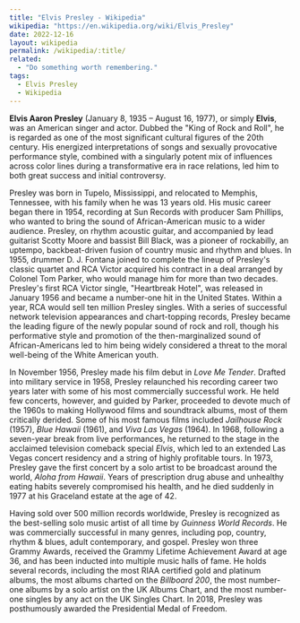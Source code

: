 ```yaml
---
title: "Elvis Presley - Wikipedia"
wikipedia: "https://en.wikipedia.org/wiki/Elvis_Presley"
date: 2022-12-16
layout: wikipedia
permalink: /wikipedia/:title/
related:
  - "Do something worth remembering."
tags:
  - Elvis Presley
  - Wikipedia
---
```

**Elvis Aaron Presley** (January 8, 1935 – August 16, 1977), or simply **Elvis**, was an American singer and actor. Dubbed the "King of Rock and Roll", he is regarded as one of the most significant cultural figures of the 20th century. His energized interpretations of songs and sexually provocative performance style, combined with a singularly potent mix of influences across color lines during a transformative era in race relations, led him to both great success and initial controversy.

Presley was born in Tupelo, Mississippi, and relocated to Memphis, Tennessee, with his family when he was 13 years old. His music career began there in 1954, recording at Sun Records with producer Sam Phillips, who wanted to bring the sound of African-American music to a wider audience. Presley, on rhythm acoustic guitar, and accompanied by lead guitarist Scotty Moore and bassist Bill Black, was a pioneer of rockabilly, an uptempo, backbeat-driven fusion of country music and rhythm and blues. In 1955, drummer D. J. Fontana joined to complete the lineup of Presley's classic quartet and RCA Victor acquired his contract in a deal arranged by Colonel Tom Parker, who would manage him for more than two decades. Presley's first RCA Victor single, "Heartbreak Hotel", was released in January 1956 and became a number-one hit in the United States. Within a year, RCA would sell ten million Presley singles. With a series of successful network television appearances and chart-topping records, Presley became the leading figure of the newly popular sound of rock and roll, though his performative style and promotion of the then-marginalized sound of African-Americans led to him being widely considered a threat to the moral well-being of the White American youth.

In November 1956, Presley made his film debut in *Love Me Tender*. Drafted into military service in 1958, Presley relaunched his recording career two years later with some of his most commercially successful work. He held few concerts, however, and guided by Parker, proceeded to devote much of the 1960s to making Hollywood films and soundtrack albums, most of them critically derided. Some of his most famous films included *Jailhouse Rock* (1957), *Blue Hawaii* (1961), and *Viva Las Vegas* (1964). In 1968, following a seven-year break from live performances, he returned to the stage in the acclaimed television comeback special *Elvis*, which led to an extended Las Vegas concert residency and a string of highly profitable tours. In 1973, Presley gave the first concert by a solo artist to be broadcast around the world, *Aloha from Hawaii*. Years of prescription drug abuse and unhealthy eating habits severely compromised his health, and he died suddenly in 1977 at his Graceland estate at the age of 42.

Having sold over 500 million records worldwide, Presley is recognized as the best-selling solo music artist of all time by *Guinness World Records*. He was commercially successful in many genres, including pop, country, rhythm & blues, adult contemporary, and gospel. Presley won three Grammy Awards, received the Grammy Lifetime Achievement Award at age 36, and has been inducted into multiple music halls of fame. He holds several records, including the most RIAA certified gold and platinum albums, the most albums charted on the *Billboard 200*, the most number-one albums by a solo artist on the UK Albums Chart, and the most number-one singles by any act on the UK Singles Chart. In 2018, Presley was posthumously awarded the Presidential Medal of Freedom.